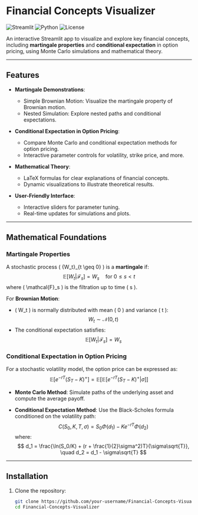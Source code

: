 # Financial Concepts Visualizer

![Streamlit](https://img.shields.io/badge/Streamlit-FF4B4B?style=for-the-badge&logo=Streamlit&logoColor=white)
![Python](https://img.shields.io/badge/Python-3.8%2B-blue?style=for-the-badge&logo=python)
![License](https://img.shields.io/badge/License-MIT-green?style=for-the-badge)

An interactive Streamlit app to visualize and explore key financial concepts, including **martingale properties** and **conditional expectation** in option pricing, using Monte Carlo simulations and mathematical theory.

---

## Features

- **Martingale Demonstrations**:
  - Simple Brownian Motion: Visualize the martingale property of Brownian motion.
  - Nested Simulation: Explore nested paths and conditional expectations.
  
- **Conditional Expectation in Option Pricing**:
  - Compare Monte Carlo and conditional expectation methods for option pricing.
  - Interactive parameter controls for volatility, strike price, and more.

- **Mathematical Theory**:
  - LaTeX formulas for clear explanations of financial concepts.
  - Dynamic visualizations to illustrate theoretical results.

- **User-Friendly Interface**:
  - Interactive sliders for parameter tuning.
  - Real-time updates for simulations and plots.

---

## Mathematical Foundations

### Martingale Properties

A stochastic process \( \{W_t\}_{t \geq 0} \) is a **martingale** if:
$$
\mathbb{E}[W_t | \mathcal{F}_s] = W_s \quad \text{for } 0 \leq s < t
$$
where \( \mathcal{F}_s \) is the filtration up to time \( s \).

For **Brownian Motion**:
- \( W_t \) is normally distributed with mean \( 0 \) and variance \( t \):
  $$
  W_t \sim \mathcal{N}(0, t)
  $$
- The conditional expectation satisfies:
  $$
  \mathbb{E}[W_t | \mathcal{F}_s] = W_s
  $$

### Conditional Expectation in Option Pricing

For a stochastic volatility model, the option price can be expressed as:
$$
\mathbb{E}\left[e^{-rT}(S_T - K)^+\right] = \mathbb{E}\left[\mathbb{E}\left[e^{-rT}(S_T - K)^+ | \sigma\right]\right]
$$

- **Monte Carlo Method**:
  Simulate paths of the underlying asset and compute the average payoff.

- **Conditional Expectation Method**:
  Use the Black-Scholes formula conditioned on the volatility path:
  $$
  C(S_0, K, T, \sigma) = S_0 \Phi(d_1) - K e^{-rT} \Phi(d_2)
  $$
  where:
  $$
  d_1 = \frac{\ln(S_0/K) + (r + \frac{1}{2}\sigma^2)T}{\sigma\sqrt{T}}, \quad d_2 = d_1 - \sigma\sqrt{T}
  $$

---

## Installation

1. Clone the repository:
   ```bash
   git clone https://github.com/your-username/Financial-Concepts-Visualizer.git
   cd Financial-Concepts-Visualizer

